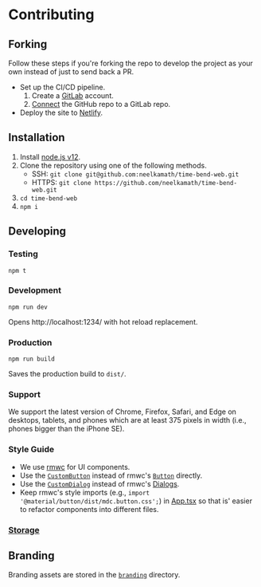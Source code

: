 # Contributing

## Forking

Follow these steps if you're forking the repo to develop the project as your own instead of just to send back a PR.
- Set up the CI/CD pipeline.
    1. Create a [GitLab](https://gitlab.com/users/sign_in#register-pane) account.
    1. [Connect](https://docs.gitlab.com/ee/ci/ci_cd_for_external_repos/github_integration.html) the GitHub repo to a GitLab repo.
- Deploy the site to [Netlify](https://www.netlify.com/).

## Installation

1. Install [node.js v12](https://nodejs.org/en/download/).
1. Clone the repository using one of the following methods.
    - SSH: `git clone git@github.com:neelkamath/time-bend-web.git`
    - HTTPS: `git clone https://github.com/neelkamath/time-bend-web.git`
1. `cd time-bend-web`
1. `npm i`

## Developing

### Testing

```
npm t
```

### Development

```
npm run dev
```
Opens http://localhost:1234/ with hot reload replacement.

### Production

```
npm run build
```
Saves the production build to `dist/`.

### Support

We support the latest version of Chrome, Firefox, Safari, and Edge on desktops, tablets, and phones which are at least 375 pixels in width (i.e., phones bigger than the iPhone SE).

### Style Guide

- We use [rmwc](https://rmwc.io/) for UI components. 
- Use the [`CustomButton`](../src/components/CustomButton.tsx) instead of rmwc's [`Button`](https://rmwc.io/buttons) directly.
- Use the [`CustomDialog`](../src/components/CustomDialog.tsx) instead of rmwc's [Dialogs](https://rmwc.io/dialogs).
- Keep rmwc's style imports (e.g., `import '@material/button/dist/mdc.button.css';`) in [App.tsx](../src/components/App.tsx) so that is' easier to refactor components into different files.

### [Storage](storage.md)

## Branding

Branding assets are stored in the [`branding`](../branding) directory.